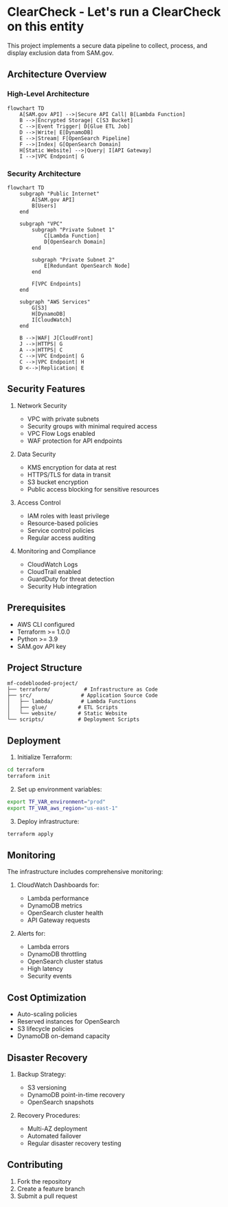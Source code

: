 # ClearCheck - Let's run a ClearCheck on this entity

This project implements a secure data pipeline to collect, process, and display exclusion data from SAM.gov.

## Architecture Overview

### High-Level Architecture
```mermaid
flowchart TD
    A[SAM.gov API] -->|Secure API Call| B[Lambda Function]
    B -->|Encrypted Storage| C[S3 Bucket]
    C -->|Event Trigger| D[Glue ETL Job]
    D -->|Write| E[DynamoDB]
    E -->|Stream| F[OpenSearch Pipeline]
    F -->|Index| G[OpenSearch Domain]
    H[Static Website] -->|Query| I[API Gateway]
    I -->|VPC Endpoint| G
```

### Security Architecture
```mermaid
flowchart TD
    subgraph "Public Internet"
        A[SAM.gov API]
        B[Users]
    end
    
    subgraph "VPC"
        subgraph "Private Subnet 1"
            C[Lambda Function]
            D[OpenSearch Domain]
        end
        
        subgraph "Private Subnet 2"
            E[Redundant OpenSearch Node]
        end
        
        F[VPC Endpoints]
    end
    
    subgraph "AWS Services"
        G[S3]
        H[DynamoDB]
        I[CloudWatch]
    end
    
    B -->|WAF| J[CloudFront]
    J -->|HTTPS| G
    A -->|HTTPS| C
    C -->|VPC Endpoint| G
    C -->|VPC Endpoint| H
    D <-->|Replication| E
```

## Security Features

1. Network Security
   - VPC with private subnets
   - Security groups with minimal required access
   - VPC Flow Logs enabled
   - WAF protection for API endpoints

2. Data Security
   - KMS encryption for data at rest
   - HTTPS/TLS for data in transit
   - S3 bucket encryption
   - Public access blocking for sensitive resources

3. Access Control
   - IAM roles with least privilege
   - Resource-based policies
   - Service control policies
   - Regular access auditing

4. Monitoring and Compliance
   - CloudWatch Logs
   - CloudTrail enabled
   - GuardDuty for threat detection
   - Security Hub integration

## Prerequisites

- AWS CLI configured
- Terraform >= 1.0.0
- Python >= 3.9
- SAM.gov API key

## Project Structure

```plaintext
mf-codeblooded-project/
├── terraform/           # Infrastructure as Code
├── src/                # Application Source Code
│   ├── lambda/         # Lambda Functions
│   ├── glue/          # ETL Scripts
│   └── website/       # Static Website
└── scripts/           # Deployment Scripts
```

## Deployment

1. Initialize Terraform:
```bash
cd terraform
terraform init
```

2. Set up environment variables:
```bash
export TF_VAR_environment="prod"
export TF_VAR_aws_region="us-east-1"
```

3. Deploy infrastructure:
```bash
terraform apply
```

## Monitoring

The infrastructure includes comprehensive monitoring:

1. CloudWatch Dashboards for:
   - Lambda performance
   - DynamoDB metrics
   - OpenSearch cluster health
   - API Gateway requests

2. Alerts for:
   - Lambda errors
   - DynamoDB throttling
   - OpenSearch cluster status
   - High latency
   - Security events

## Cost Optimization

- Auto-scaling policies
- Reserved instances for OpenSearch
- S3 lifecycle policies
- DynamoDB on-demand capacity

## Disaster Recovery

1. Backup Strategy:
   - S3 versioning
   - DynamoDB point-in-time recovery
   - OpenSearch snapshots

2. Recovery Procedures:
   - Multi-AZ deployment
   - Automated failover
   - Regular disaster recovery testing


## Contributing

1. Fork the repository
2. Create a feature branch
3. Submit a pull request

